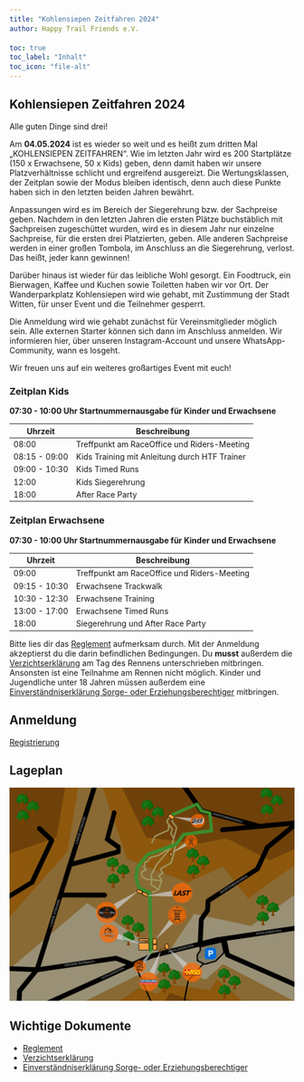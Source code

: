 ```yaml
---
title: "Kohlensiepen Zeitfahren 2024"
author: Happy Trail Friends e.V.

toc: true
toc_label: "Inhalt"
toc_icon: "file-alt"
---
```


## Kohlensiepen Zeitfahren 2024

Alle guten Dinge sind drei! 
 
Am **04.05.2024** ist es wieder so weit und es heißt zum dritten Mal „KOHLENSIEPEN ZEITFAHREN“. Wie im letzten Jahr wird es 200 Startplätze (150 x Erwachsene, 50 x Kids) geben, denn damit haben wir unsere Platzverhältnisse schlicht und ergreifend ausgereizt. Die Wertungsklassen, der Zeitplan sowie der Modus bleiben identisch, denn auch diese Punkte haben sich in den letzten beiden Jahren bewährt. 
 
Anpassungen wird es im Bereich der Siegerehrung bzw. der Sachpreise geben. Nachdem in den letzten Jahren die ersten Plätze buchstäblich mit Sachpreisen zugeschüttet wurden, wird es in diesem Jahr nur einzelne Sachpreise, für die ersten drei Platzierten, geben. Alle anderen Sachpreise werden in einer großen Tombola, im Anschluss an die Siegerehrung, verlost. Das heißt, jeder kann gewinnen! 
 
Darüber hinaus ist wieder für das leibliche Wohl gesorgt. Ein Foodtruck, ein Bierwagen, Kaffee und Kuchen sowie Toiletten haben wir vor Ort. Der Wanderparkplatz Kohlensiepen wird wie gehabt, mit Zustimmung der Stadt Witten, für unser Event und die Teilnehmer gesperrt. 
 
Die Anmeldung wird wie gehabt zunächst für Vereinsmitglieder möglich sein. Alle externen Starter können sich dann im Anschluss anmelden. Wir informieren hier, über unseren Instagram-Account und unsere WhatsApp-Community, wann es losgeht. 
 
Wir freuen uns auf ein weiteres großartiges Event mit euch! 

### Zeitplan Kids

**07:30 - 10:00 Uhr Startnummernausgabe für Kinder und Erwachsene**

| Uhrzeit | Beschreibung |
| --- | --- |
| 08:00 | Treffpunkt am RaceOffice und Riders-Meeting |
| 08:15 - 09:00 | Kids Training mit Anleitung durch HTF Trainer |
| 09:00 - 10:30 | Kids Timed Runs |
| 12:00 | Kids Siegerehrung |
| 18:00 | After Race Party |

### Zeitplan Erwachsene

**07:30 - 10:00 Uhr Startnummernausgabe für Kinder und Erwachsene**

| Uhrzeit | Beschreibung |
| --- | --- |
| 09:00 | Treffpunkt am RaceOffice und Riders-Meeting |
| 09:15 - 10:30 | Erwachsene Trackwalk |
| 10:30 - 12:30 | Erwachsene Training |
| 13:00 - 17:00 | Erwachsene Timed Runs |
| 18:00 | Siegerehrung und After Race Party |

Bitte lies dir das [Reglement](/assets/documents/zeitfahren2023/Reglement.pdf) aufmerksam durch. Mit der Anmeldung akzeptierst du die darin befindlichen Bedingungen. Du **musst** außerdem die [Verzichtserklärung](/assets/documents/zeitfahren2023/Verzichtserklärung.pdf) am Tag des Rennens unterschrieben mitbringen. Ansonsten ist eine Teilnahme am Rennen nicht möglich. Kinder und Jugendliche unter 18 Jahren müssen außerdem eine [Einverständniserklärung Sorge- oder Erziehungsberechtiger](/assets/documents/zeitfahren2023/Einverständniserklärung%20Sorge-%20oder%20Erziehungsberechtigter.pdf) mitbringen.

## Anmeldung

<a href="" class="btn btn--primary" disabled="">Registrierung</a>

## Lageplan
![](/assets/images/zeitfahren/lageplan.png)

## Wichtige Dokumente
* [Reglement](/assets/documents/zeitfahren2023/Reglement.pdf)
* [Verzichtserklärung](/assets/documents/zeitfahren2023/Verzichtserklärung.pdf)
* [Einverständniserklärung Sorge- oder Erziehungsberechtiger](/assets/documents/zeitfahren2023/Einverständniserklärung%20Sorge-%20oder%20Erziehungsberechtigter.pdf)